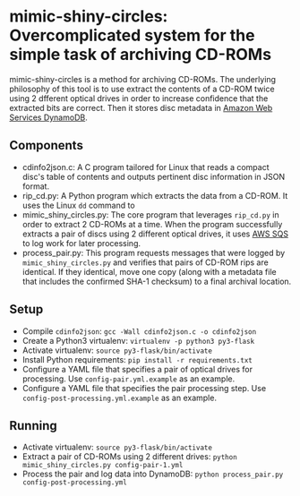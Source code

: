 # mimic-shiny-circles: Overcomplicated system for the simple task of archiving CD-ROMs

mimic-shiny-circles is a method for archiving CD-ROMs. The underlying philosophy of this tool is to use extract the contents of a CD-ROM twice using 2 dfferent optical drives in order to increase confidence that the extracted bits are correct. Then it stores disc metadata in [Amazon Web Services DynamoDB](https://aws.amazon.com/dynamodb/).

## Components
* cdinfo2json.c: A C program tailored for Linux that reads a compact disc's table of contents and outputs pertinent disc information in JSON format.
* rip_cd.py: A Python program which extracts the data from a CD-ROM. It uses the Linux `dd` command to 
* mimic_shiny_circles.py: The core program that leverages `rip_cd.py` in order to extract 2 CD-ROMs at a time. When the program successfully extracts a pair of discs using 2 different optical drives, it uses [AWS SQS](https://aws.amazon.com/sqs/) to log work for later processing.
* process_pair.py: This program requests messages that were logged by `mimic_shiny_circles.py` and verifies that pairs of CD-ROM rips are identical. If they identical, move one copy (along with a metadata file that includes the confirmed SHA-1 checksum) to a final archival location.

## Setup
* Compile `cdinfo2json`: `gcc -Wall cdinfo2json.c -o cdinfo2json`
* Create a Python3 virtualenv: `virtualenv -p python3 py3-flask`
* Activate virtualenv: `source py3-flask/bin/activate`
* Install Python requirements: `pip install -r requirements.txt`
* Configure a YAML file that specifies a pair of optical drives for processing. Use `config-pair.yml.example` as an example.
* Configure a YAML file that specifies the pair processing step. Use `config-post-processing.yml.example` as an example.

## Running
* Activate virtualenv: `source py3-flask/bin/activate`
* Extract a pair of CD-ROMs using 2 different drives: `python mimic_shiny_circles.py config-pair-1.yml`
* Process the pair and log data into DynamoDB: `python process_pair.py config-post-processing.yml`

